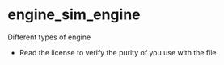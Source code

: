 # engine_sim_engine
Different types of engine
+ Read the license to verify the purity of you use with the file
